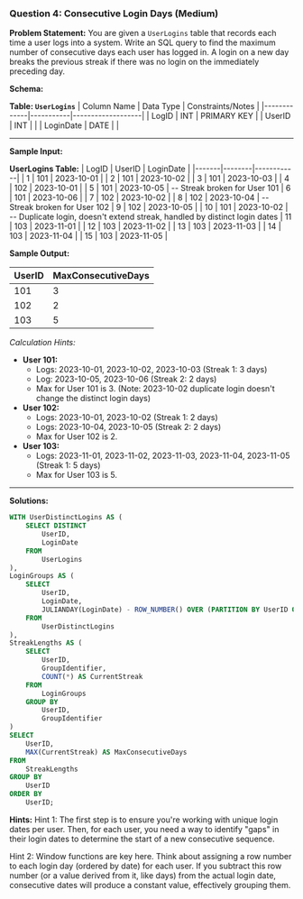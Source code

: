 ### Question 4: Consecutive Login Days (Medium)

**Problem Statement:**
You are given a `UserLogins` table that records each time a user logs into a system. Write an SQL query to find the maximum number of consecutive days each user has logged in. A login on a new day breaks the previous streak if there was no login on the immediately preceding day.

**Schema:**

**Table: `UserLogins`**
| Column Name | Data Type | Constraints/Notes |
|-------------|-----------|-------------------|
| LogID       | INT       | PRIMARY KEY       |
| UserID      | INT       |                   |
| LoginDate   | DATE      |                   |

---

**Sample Input:**

**UserLogins Table:**
| LogID | UserID | LoginDate  |
|-------|--------|------------|
| 1     | 101    | 2023-10-01 |
| 2     | 101    | 2023-10-02 |
| 3     | 101    | 2023-10-03 |
| 4     | 102    | 2023-10-01 |
| 5     | 101    | 2023-10-05 | -- Streak broken for User 101
| 6     | 101    | 2023-10-06 |
| 7     | 102    | 2023-10-02 |
| 8     | 102    | 2023-10-04 | -- Streak broken for User 102
| 9     | 102    | 2023-10-05 |
| 10    | 101    | 2023-10-02 | -- Duplicate login, doesn't extend streak, handled by distinct login dates
| 11    | 103    | 2023-11-01 |
| 12    | 103    | 2023-11-02 |
| 13    | 103    | 2023-11-03 |
| 14    | 103    | 2023-11-04 |
| 15    | 103    | 2023-11-05 |

**Sample Output:**

| UserID | MaxConsecutiveDays |
|--------|--------------------|
| 101    | 3                  |
| 102    | 2                  |
| 103    | 5                  |

*Calculation Hints:*
*   **User 101:**
    *   Logs: 2023-10-01, 2023-10-02, 2023-10-03 (Streak 1: 3 days)
    *   Log: 2023-10-05, 2023-10-06 (Streak 2: 2 days)
    *   Max for User 101 is 3. (Note: 2023-10-02 duplicate login doesn't change the distinct login days)
*   **User 102:**
    *   Logs: 2023-10-01, 2023-10-02 (Streak 1: 2 days)
    *   Logs: 2023-10-04, 2023-10-05 (Streak 2: 2 days)
    *   Max for User 102 is 2.
*   **User 103:**
    *   Logs: 2023-11-01, 2023-11-02, 2023-11-03, 2023-11-04, 2023-11-05 (Streak 1: 5 days)
    *   Max for User 103 is 5.

---

**Solutions:**

```sql
WITH UserDistinctLogins AS (
    SELECT DISTINCT
        UserID,
        LoginDate
    FROM
        UserLogins
),
LoginGroups AS (
    SELECT
        UserID,
        LoginDate,
        JULIANDAY(LoginDate) - ROW_NUMBER() OVER (PARTITION BY UserID ORDER BY LoginDate) AS GroupIdentifier
    FROM
        UserDistinctLogins
),
StreakLengths AS (
    SELECT
        UserID,
        GroupIdentifier,
        COUNT(*) AS CurrentStreak
    FROM
        LoginGroups
    GROUP BY
        UserID,
        GroupIdentifier
)
SELECT
    UserID,
    MAX(CurrentStreak) AS MaxConsecutiveDays
FROM
    StreakLengths
GROUP BY
    UserID
ORDER BY
    UserID;
```


**Hints:**
Hint 1:
The first step is to ensure you're working with unique login dates per user. Then, for each user, you need a way to identify "gaps" in their login dates to determine the start of a new consecutive sequence.

Hint 2:
Window functions are key here. Think about assigning a row number to each login day (ordered by date) for each user. If you subtract this row number (or a value derived from it, like days) from the actual login date, consecutive dates will produce a constant value, effectively grouping them.

